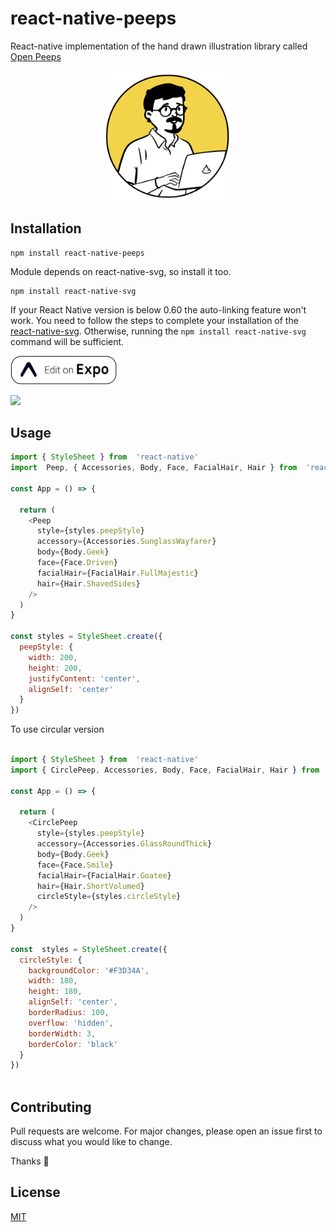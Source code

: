 
# react-native-peeps

React-native implementation of the hand drawn illustration library called [Open Peeps](https://www.openpeeps.com/)

<p align="center"><img src="example.png" alt="peeps example" width="200"/></p>

## Installation

```
npm install react-native-peeps
```

Module depends on react-native-svg, so install it too.

```
npm install react-native-svg
```

If your React Native version is below 0.60 the auto-linking feature won't work. You need to follow the steps to complete your installation of the [react-native-svg](https://github.com/react-native-community/react-native-svg#manually).
Otherwise, running the `npm install react-native-svg` command will be sufficient.

<p>
  <a href="https://snack.expo.io/@ceamkrier/9ba06b">
    <img width="170" src="expo-button.png" alt="React Native Peeps - Playground">
  </a>
</p>


<a href="https://www.buymeacoffee.com/ceamkrier"><img src="https://img.buymeacoffee.com/button-api/?text=Buy me a coffee&emoji=&slug=ceamkrier&button_colour=f9d366&font_colour=000000&font_family=Comic&outline_colour=000000&coffee_colour=FFDD00"></a>

## Usage

```javascript
import { StyleSheet } from  'react-native'
import  Peep, { Accessories, Body, Face, FacialHair, Hair } from  'react-native-peeps'

const App = () => {

  return (
    <Peep
      style={styles.peepStyle}
      accessory={Accessories.SunglassWayfarer}
      body={Body.Geek}
      face={Face.Driven}
      facialHair={FacialHair.FullMajestic}
      hair={Hair.ShavedSides}
    />
  )
}

const styles = StyleSheet.create({
  peepStyle: {
    width: 200,
    height: 200,
    justifyContent: 'center',
    alignSelf: 'center'
  }
})

```
To use circular version

```javascript

import { StyleSheet } from  'react-native'
import { CirclePeep, Accessories, Body, Face, FacialHair, Hair } from  'react-native-peeps'

const App = () => {

  return (
    <CirclePeep
      style={styles.peepStyle}
      accessory={Accessories.GlassRoundThick}
      body={Body.Geek}
      face={Face.Smile}
      facialHair={FacialHair.Goatee}
      hair={Hair.ShortVolumed}
      circleStyle={styles.circleStyle}
    />
  )
}

const  styles = StyleSheet.create({
  circleStyle: {
    backgroundColor: '#F3D34A',
    width: 180,
    height: 180,
    alignSelf: 'center',
    borderRadius: 100,
    overflow: 'hidden',
    borderWidth: 3,
    borderColor: 'black'
  }
})
  
```

## Contributing
Pull requests are welcome. For major changes, please open an issue first to discuss what you would like to change.

Thanks :raised_hands:


## License
[MIT]([https://choosealicense.com/licenses/mit/](https://choosealicense.com/licenses/mit/))